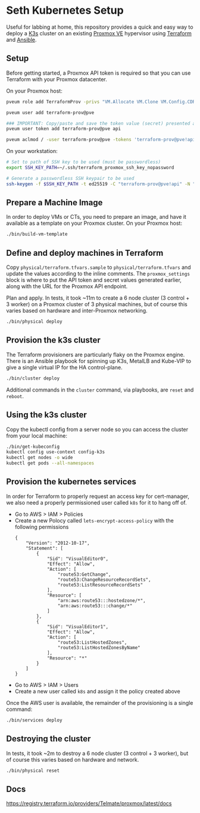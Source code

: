 # Seth Kubernetes Setup

Useful for labbing at home, this repository provides a quick and easy way to deploy a [K3s](https://k3s.io/) cluster on an existing [Proxmox VE](https://www.proxmox.com/en/proxmox-ve) hypervisor using [Terraform](https://www.terraform.io/) and [Ansible](https://www.ansible.com/).

## Setup

Before getting started, a Proxmox API token is required so that you can use Terraform with your Proxmox datacenter.

On your Proxmox host:

```sh
pveum role add TerraformProv -privs "VM.Allocate VM.Clone VM.Config.CDROM VM.Config.CPU VM.Config.Cloudinit VM.Config.Disk VM.Config.HWType VM.Config.Memory VM.Config.Network VM.Config.Options VM.Monitor VM.Audit VM.PowerMgmt Datastore.AllocateSpace Datastore.Audit"

pveum user add terraform-prov@pve

### IMPORTANT: Copy/paste and save the token value (secret) presented after running the command below. You are only shown it once and need to set it later as in terraform.tfvars
pveum user token add terraform-prov@pve api

pveum aclmod / -user terraform-prov@pve -tokens 'terraform-prov@pve!api' -role TerraformProv
```

On your workstation:

```sh
# Set to path of SSH key to be used (must be passwordless)
export SSH_KEY_PATH=~/.ssh/terraform_proxmox_ssh_key_nopassword

# Generate a passwordless SSH keypair to be used
ssh-keygen -f $SSH_KEY_PATH -t ed25519 -C "terraform-prov@pve!api" -N "" -q
```

## Prepare a Machine Image

In order to deploy VMs or CTs, you need to prepare an image, and have it available as a template on your Proxmox cluster. On your Proxmox host:

```sh
./bin/build-vm-template
```

## Define and deploy machines in Terraform

Copy `physical/terraform.tfvars.sample` to `physical/terraform.tfvars` and update the values according to the inline comments. The `proxmox_settings` block is where to put the API token and secret values generated earlier, along with the URL for the Proxmox API endpoint.

Plan and apply. In tests, it took ~11m to create a 6 node cluster (3 control + 3 worker) on a Proxmox cluster of 3 physical machines, but of course this varies based on hardware and inter-Proxmox networking.

```sh
./bin/physical deploy
```

## Provision the k3s cluster

The Terraform provisioners are particularly flaky on the Proxmox engine. There is an Ansible playbook for spinning up K3s, MetalLB and Kube-VIP to give a single virtual IP for the HA control-plane.

```sh
./bin/cluster deploy
```

Additional commands in the `cluster` command, via playbooks, are `reset` and `reboot`.

## Using the k3s cluster

Copy the kubectl config from a server node so you can access the cluster from your local machine:

```sh
./bin/get-kubeconfig
kubectl config use-context config-k3s
kubectl get nodes -o wide
kubectl get pods --all-namespaces
```

## Provision the kubernetes services

In order for Terraform to properly request an access key for cert-manager, we also need a properly permissioned user called `k8s` for it to hang off of.

- Go to AWS > IAM > Policies
- Create a new Polocy called `lets-encrypt-access-policy` with the following permissions
  ```
  {
      "Version": "2012-10-17",
      "Statement": [
          {
              "Sid": "VisualEditor0",
              "Effect": "Allow",
              "Action": [
                  "route53:GetChange",
                  "route53:ChangeResourceRecordSets",
                  "route53:ListResourceRecordSets"
              ],
              "Resource": [
                  "arn:aws:route53:::hostedzone/*",
                  "arn:aws:route53:::change/*"
              ]
          },
          {
              "Sid": "VisualEditor1",
              "Effect": "Allow",
              "Action": [
                  "route53:ListHostedZones",
                  "route53:ListHostedZonesByName"
              ],
              "Resource": "*"
          }
      ]
  }
  ```
- Go to AWS > IAM > Users
- Create a new user called `k8s` and assign it the policy created above

Once the AWS user is available, the remainder of the provisioning is a single command:

```sh
./bin/services deploy
```

## Destroying the cluster

In tests, it took ~2m to destroy a 6 node cluster (3 control + 3 worker), but of course this varies based on hardware and network.

```sh
./bin/physical reset
```

## Docs

https://registry.terraform.io/providers/Telmate/proxmox/latest/docs
